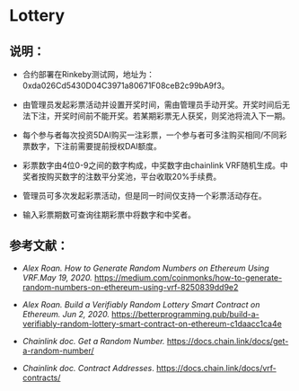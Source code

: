 # Lottery
## 说明：
- 合约部署在Rinkeby测试网，地址为：0xda026Cd5430D04C3971a80671F08ceB2c99bA9f3。

- 由管理员发起彩票活动并设置开奖时间，需由管理员手动开奖。开奖时间后无法下注，开奖时间前不能开奖。若某期彩票无人获奖，则奖池将流入下一期。

- 每个参与者每次投资5DAI购买一注彩票，一个参与者可多注购买相同/不同彩票数字，下注前需要提前授权DAI额度。

- 彩票数字由4位0-9之间的数字构成，中奖数字由chainlink VRF随机生成。中奖者按购买数字的注数平分奖池，平台收取20%手续费。

- 管理员可多次发起彩票活动，但是同一时间仅支持一个彩票活动存在。

- 输入彩票期数可查询往期彩票中将数字和中奖者。



## 参考文献：
- *Alex Roan. How to Generate Random Numbers on Ethereum Using VRF.May 19, 2020.* https://medium.com/coinmonks/how-to-generate-random-numbers-on-ethereum-using-vrf-8250839dd9e2

- *Alex Roan. Build a Verifiably Random Lottery Smart Contract on Ethereum. Jun 2, 2020.* https://betterprogramming.pub/build-a-verifiably-random-lottery-smart-contract-on-ethereum-c1daacc1ca4e

- *Chainlink doc. Get a Random Number.* https://docs.chain.link/docs/get-a-random-number/

- *Chainlink doc. Contract Addresses*. https://docs.chain.link/docs/vrf-contracts/
